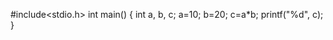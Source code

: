#include<stdio.h>
int main()
 {
   int a, b, c;
    a=10;
    b=20;
    c=a*b;
    printf("%d", c);
} 
    
